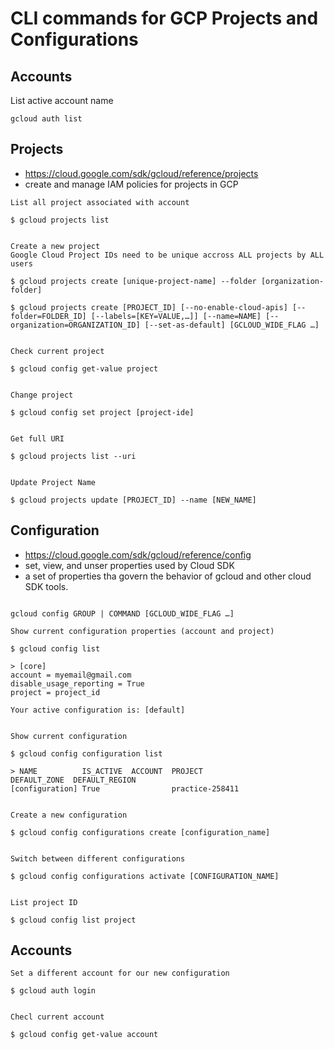 # CLI commands for GCP Projects and Configurations

## Accounts

List active account name

```cli
gcloud auth list
```

## Projects

- <https://cloud.google.com/sdk/gcloud/reference/projects>
- create and manage IAM policies for projects in GCP

``` cli
List all project associated with account

$ gcloud projects list


Create a new project
Google Cloud Project IDs need to be unique accross ALL projects by ALL users

$ gcloud projects create [unique-project-name] --folder [organization-folder]

$ gcloud projects create [PROJECT_ID] [--no-enable-cloud-apis] [--folder=FOLDER_ID] [--labels=[KEY=VALUE,…]] [--name=NAME] [--organization=ORGANIZATION_ID] [--set-as-default] [GCLOUD_WIDE_FLAG …]


Check current project

$ gcloud config get-value project


Change project

$ gcloud config set project [project-ide]


Get full URI

$ gcloud projects list --uri


Update Project Name

$ gcloud projects update [PROJECT_ID] --name [NEW_NAME]
```

## Configuration

- <https://cloud.google.com/sdk/gcloud/reference/config>
- set, view, and unser properties used by Cloud SDK
- a set of properties tha govern the behavior of gcloud and other cloud SDK tools.

``` cli

gcloud config GROUP | COMMAND [GCLOUD_WIDE_FLAG …]

Show current configuration properties (account and project)

$ gcloud config list 

> [core]
account = myemail@gmail.com
disable_usage_reporting = True
project = project_id

Your active configuration is: [default]


Show current configuration

$ gcloud config configuration list

> NAME          IS_ACTIVE  ACCOUNT  PROJECT                 DEFAULT_ZONE  DEFAULT_REGION
[configuration] True                practice-258411


Create a new configuration

$ gcloud config configurations create [configuration_name]


Switch between different configurations

$ gcloud config configurations activate [CONFIGURATION_NAME]


List project ID

$ gcloud config list project

```

## Accounts

``` cli
Set a different account for our new configuration

$ gcloud auth login


Checl current account

$ gcloud config get-value account
```
